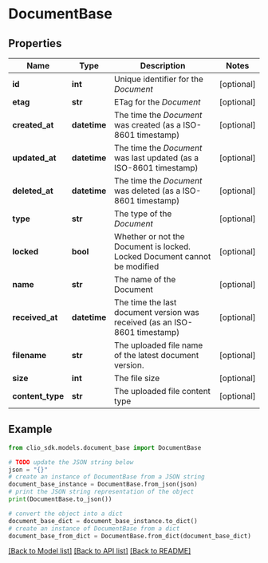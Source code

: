 # DocumentBase


## Properties

Name | Type | Description | Notes
------------ | ------------- | ------------- | -------------
**id** | **int** | Unique identifier for the *Document* | [optional] 
**etag** | **str** | ETag for the *Document* | [optional] 
**created_at** | **datetime** | The time the *Document* was created (as a ISO-8601 timestamp) | [optional] 
**updated_at** | **datetime** | The time the *Document* was last updated (as a ISO-8601 timestamp) | [optional] 
**deleted_at** | **datetime** | The time the *Document* was deleted (as a ISO-8601 timestamp) | [optional] 
**type** | **str** | The type of the *Document* | [optional] 
**locked** | **bool** | Whether or not the Document is locked. Locked Document cannot be modified | [optional] 
**name** | **str** | The name of the Document | [optional] 
**received_at** | **datetime** | The time the last document version was received (as an ISO-8601 timestamp) | [optional] 
**filename** | **str** | The uploaded file name of the latest document version. | [optional] 
**size** | **int** | The file size | [optional] 
**content_type** | **str** | The uploaded file content type | [optional] 

## Example

```python
from clio_sdk.models.document_base import DocumentBase

# TODO update the JSON string below
json = "{}"
# create an instance of DocumentBase from a JSON string
document_base_instance = DocumentBase.from_json(json)
# print the JSON string representation of the object
print(DocumentBase.to_json())

# convert the object into a dict
document_base_dict = document_base_instance.to_dict()
# create an instance of DocumentBase from a dict
document_base_from_dict = DocumentBase.from_dict(document_base_dict)
```
[[Back to Model list]](../README.md#documentation-for-models) [[Back to API list]](../README.md#documentation-for-api-endpoints) [[Back to README]](../README.md)


